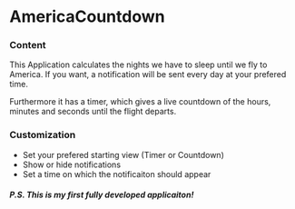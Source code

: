 # AmericaCountdown


<h3>Content</h3>

This Application calculates the nights we have to sleep until we fly to America.
If you want, a notification will be sent every day at your prefered time.

Furthermore it has a timer, which gives a live countdown of the hours, minutes and seconds until the flight departs.


<h3>Customization</h3>

<ul>
  <li>Set your prefered starting view (Timer or Countdown)</li>
  <li>Show or hide notifications</li>
  <li>Set a time on which the notificaiton should appear</li>
</ul>




<h5>P.S. This is my first fully developed applicaiton!</h5> 
